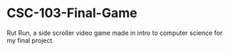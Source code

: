 # CSC-103-Final-Game
Rut Run, a side scroller video game made in intro to computer science for my final project.
